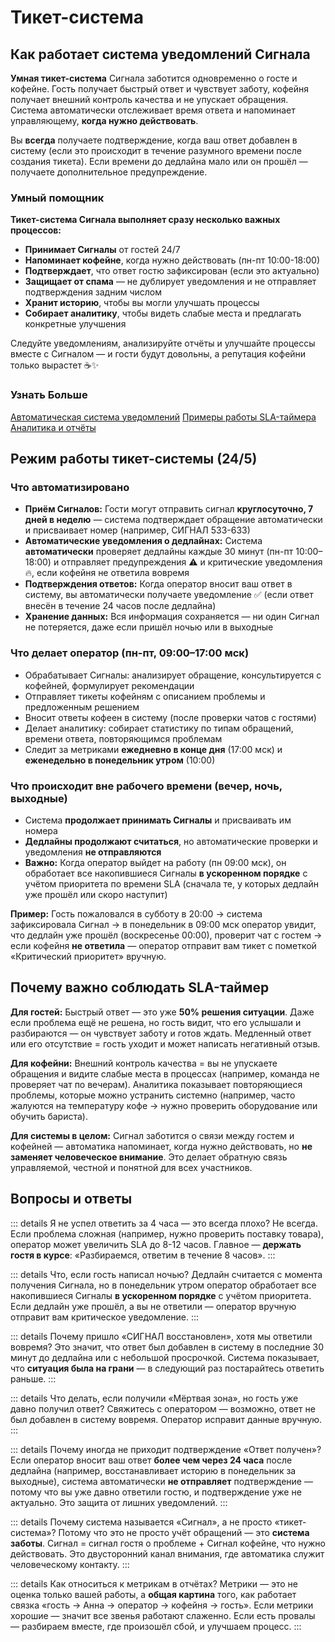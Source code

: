 # Тикет-система

## Как работает система уведомлений Сигнала

**Умная тикет-система** Сигнала заботится одновременно о госте и кофейне. Гость получает быстрый ответ и чувствует заботу, кофейня получает внешний контроль качества и не упускает обращения. Система автоматически отслеживает время ответа и напоминает управляющему, **когда нужно действовать**.

Вы **всегда** получаете подтверждение, когда ваш ответ добавлен в систему (если это происходит в течение разумного времени после создания тикета). Если времени до дедлайна мало или он прошёл — получаете дополнительное предупреждение.


### Умный помощник

**Тикет-система Сигнала выполняет сразу несколько важных процессов:**

- **Принимает Cигналы** от гостей 24/7
- **Напоминает кофейне**, когда нужно действовать (пн-пт 10:00-18:00)
- **Подтверждает**, что ответ гостю зафиксирован (если это актуально)
- **Защищает от спама** — не дублирует уведомления и не отправляет подтверждения задним числом
- **Хранит историю**, чтобы вы могли улучшать процессы
- **Собирает аналитику**, чтобы видеть слабые места и предлагать конкретные улучшения

Следуйте уведомлениям, анализируйте отчёты и улучшайте процессы вместе с Сигналом — и гости будут довольны, а репутация кофейни только вырастет ☕✨

### Узнать Больше
[Автоматическая система уведомлений](/tickets/notifications)
[Примеры работы SLA-таймера](/tickets/sla-timer-examples)
[Аналитика и отчёты](/tickets/analytics)

## Режим работы тикет-системы (24/5)

### Что автоматизировано

- **Приём Сигналов:** Гости могут отправить сигнал **круглосуточно, 7 дней в неделю** — система подтверждает обращение автоматически и присваивает номер (например, СИГНАЛ 533-633)
- **Автоматические уведомления о дедлайнах:** Система **автоматически** проверяет дедлайны каждые 30 минут (пн-пт 10:00–18:00) и отправляет предупреждения ⚠️ и критические уведомления 🔥, если кофейня не ответила вовремя
- **Подтверждения ответов:** Когда оператор вносит ваш ответ в систему, вы автоматически получаете уведомление ✅ (если ответ внесён в течение 24 часов после дедлайна)
- **Хранение данных:** Вся информация сохраняется — ни один Сигнал не потеряется, даже если пришёл ночью или в выходные

### Что делает оператор (пн-пт, 09:00–17:00 мск)

- Обрабатывает Сигналы: анализирует обращение, консультируется с кофейней, формулирует рекомендации
- Отправляет тикеты кофейням с описанием проблемы и предложенным решением
- Вносит ответы кофеен в систему (после проверки чатов с гостями)
- Делает аналитику: собирает статистику по типам обращений, времени ответа, повторяющимся проблемам
- Следит за метриками **ежедневно в конце дня** (17:00 мск) и **еженедельно в понедельник утром** (10:00)

### Что происходит вне рабочего времени (вечер, ночь, выходные)

- Система **продолжает принимать Сигналы** и присваивать им номера
- **Дедлайны продолжают считаться**, но автоматические проверки и уведомления **не отправляются**
- **Важно:** Когда оператор выйдет на работу (пн 09:00 мск), он обработает все накопившиеся Сигналы **в ускоренном порядке** с учётом приоритета по времени SLA (сначала те, у которых дедлайн уже прошёл или скоро наступит)

**Пример:**
Гость пожаловался в субботу в 20:00 → система зафиксировала Сигнал → в понедельник в 09:00 мск оператор увидит, что дедлайн уже прошёл (воскресенье 00:00), проверит чат с гостем → если кофейня **не ответила** — оператор отправит вам тикет с пометкой «Критический приоритет» вручную.

## Почему важно соблюдать SLA-таймер

**Для гостей:**
Быстрый ответ — это уже **50% решения ситуации**. Даже если проблема ещё не решена, но гость видит, что его услышали и разбираются — он чувствует заботу и готов ждать. Медленный ответ или его отсутствие = гость уходит и может написать негативный отзыв.

**Для кофейни:**
Внешний контроль качества = вы не упускаете обращения и видите слабые места в процессах (например, команда не проверяет чат по вечерам). Аналитика показывает повторяющиеся проблемы, которые можно устранить системно (например, часто жалуются на температуру кофе → нужно проверить оборудование или обучить бариста).

**Для системы в целом:**
Сигнал заботится о связи между гостем и кофейней — автоматика напоминает, когда нужно действовать, но **не заменяет человеческое внимание**. Это делает обратную связь управляемой, честной и понятной для всех участников.

## Вопросы и ответы

::: details Я не успел ответить за 4 часа — это всегда плохо?
Не всегда. Если проблема сложная (например, нужно проверить поставку товара), оператор может увеличить SLA до 8-12 часов. Главное — **держать гостя в курсе**: «Разбираемся, ответим в течение 8 часов».
:::

::: details Что, если гость написал ночью?
Дедлайн считается с момента получения Сигнала, но в понедельник утром оператор обработает все накопившиеся Сигналы **в ускоренном порядке** с учётом приоритета. Если дедлайн уже прошёл, а вы не ответили — оператор вручную отправит вам критическое уведомление.
:::

::: details Почему пришло «СИГНАЛ восстановлен», хотя мы ответили вовремя?
Это значит, что ответ был добавлен в систему в последние 30 минут до дедлайна или с небольшой просрочкой. Система показывает, что **ситуация была на грани** — в следующий раз постарайтесь ответить раньше.
:::

::: details Что делать, если получили «Мёртвая зона», но гость уже давно получил ответ?
Свяжитесь с оператором — возможно, ответ не был добавлен в систему вовремя. Оператор исправит данные вручную.
:::

::: details Почему иногда не приходит подтверждение «Ответ получен»?
Если оператор вносит ваш ответ **более чем через 24 часа** после дедлайна (например, восстанавливает историю в понедельник за выходные), система автоматически **не отправляет** подтверждение — потому что вы уже давно ответили гостю, и подтверждение уже не актуально. Это защита от лишних уведомлений.
:::

::: details Почему система называется «Сигнал», а не просто «тикет-система»?
Потому что это не просто учёт обращений — это **система заботы**. Сигнал = сигнал гостя о проблеме + Сигнал кофейне, что нужно действовать. Это двусторонний канал внимания, где автоматика служит человеческому контакту.
:::

::: details Как относиться к метрикам в отчётах?
Метрики — это не оценка только вашей работы, а **общая картина** того, как работает связка «гость → Анна → оператор → кофейня → гость». Если метрики хорошие — значит все звенья работают слаженно. Если есть провалы — разбираем вместе, где произошёл сбой, и улучшаем процесс.
:::
